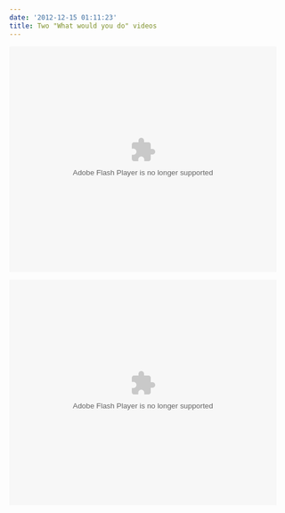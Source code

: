 ```yaml
---
date: '2012-12-15 01:11:23'
title: Two "What would you do" videos
---
```


<object classid="clsid:d27cdb6e-ae6d-11cf-96b8-444553540000" codebase="http://download.macromedia.com/pub/shockwave/cabs/flash/swflash.cab#version=6,0,40,0" height="405" width="480"><param name="src" value="http://player.56.com/v_ODE3NDA3Mjc.swf"></param><param name="allowfullscreen" value="true"></param><param name="allownetworking" value="all"></param><param name="allowscriptaccess" value="always"></param><embed allowfullscreen="true" allownetworking="all" allowscriptaccess="always" height="405" src="http://player.56.com/v_ODE3NDA3Mjc.swf" type="application/x-shockwave-flash" width="480"></embed></object>

<object classid="clsid:d27cdb6e-ae6d-11cf-96b8-444553540000" codebase="http://download.macromedia.com/pub/shockwave/cabs/flash/swflash.cab#version=6,0,40,0" height="405" width="480"><param name="src" value="http://player.56.com/v_ODE1NTQ3NzE.swf"></param><param name="allowfullscreen" value="true"></param><param name="allownetworking" value="all"></param><param name="allowscriptaccess" value="always"></param><embed allowfullscreen="true" allownetworking="all" allowscriptaccess="always" height="405" src="http://player.56.com/v_ODE1NTQ3NzE.swf" type="application/x-shockwave-flash" width="480"></embed></object>


